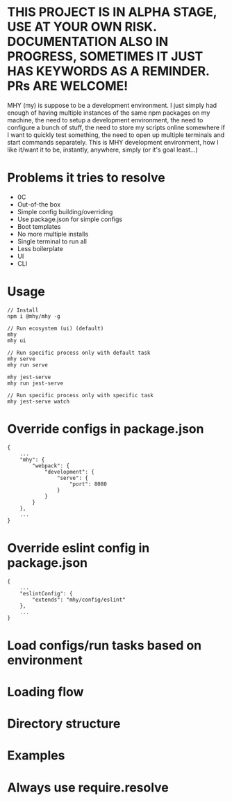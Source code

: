 # THIS PROJECT IS IN ALPHA STAGE, USE AT YOUR OWN RISK. DOCUMENTATION ALSO IN PROGRESS, SOMETIMES IT JUST HAS KEYWORDS AS A REMINDER. PRs ARE WELCOME!

MHY (my) is suppose to be a development environment. I just simply had enough of having multiple
instances of the same npm packages on my machine, the need to setup a development environment,
the need to configure a bunch of stuff, the need to store my scripts online somewhere if I
want to quickly test something, the need to open up multiple terminals and start commands separately.
This is MHY development environment, how I like it/want it to be, instantly,
anywhere, simply (or it's goal least...)

# Problems it tries to resolve
- 0C
- Out-of-the box
- Simple config building/overriding
- Use package.json for simple configs
- Boot templates
- No more multiple installs
- Single terminal to run all
- Less boilerplate
- UI
- CLI

# Usage
```
// Install
npm i @mhy/mhy -g

// Run ecosystem (ui) (default)
mhy
mhy ui

// Run specific process only with default task
mhy serve
mhy run serve

mhy jest-serve
mhy run jest-serve

// Run specific process only with specific task
mhy jest-serve watch
```

# Override configs in package.json
```
{
    ...
    "mhy": {
        "webpack": {
            "development": {
                "serve": {
                    "port": 8080
                }
            }
        }
    },
    ...
}
```

# Override eslint config in package.json
```
{
    ...
    "eslintConfig": {
        "extends": "mhy/config/eslint"
    },
    ...
}
```


# Load configs/run tasks based on environment

# Loading flow

# Directory structure

# Examples

# Always use require.resolve
